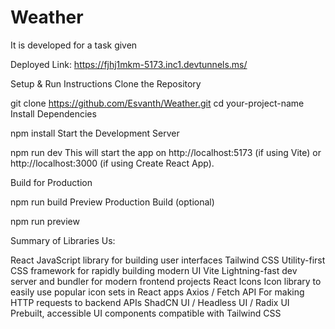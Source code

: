 # Weather
It is developed for a task given

Deployed Link: https://fjhj1mkm-5173.inc1.devtunnels.ms/

Setup & Run Instructions
Clone the Repository

git clone https://github.com/Esvanth/Weather.git
cd your-project-name
Install Dependencies

npm install
Start the Development Server

npm run dev
This will start the app on http://localhost:5173 (if using Vite) or http://localhost:3000 (if using Create React App).

Build for Production

npm run build
Preview Production Build (optional)

npm run preview

Summary of Libraries Us:

React	JavaScript library for building user interfaces
Tailwind CSS	Utility-first CSS framework for rapidly building modern UI
Vite 	Lightning-fast dev server and bundler for modern frontend projects
React Icons 	Icon library to easily use popular icon sets in React apps
Axios / Fetch API 	For making HTTP requests to backend APIs
ShadCN UI / Headless UI / Radix UI 	Prebuilt, accessible UI components compatible with Tailwind CSS

